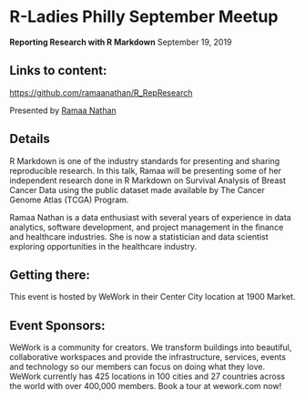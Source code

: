 # R-Ladies Philly September Meetup

**Reporting Research with R Markdown**
September 19, 2019

## Links to content:

https://github.com/ramaanathan/R_RepResearch

Presented by [Ramaa Nathan](https://ramaanathan.github.io)

## Details
R Markdown is one of the industry standards for presenting and sharing reproducible research. In this talk, Ramaa will be presenting some of her independent research done in R Markdown on Survival Analysis of Breast Cancer Data using the public dataset made available by The Cancer Genome Atlas (TCGA) Program.

Ramaa Nathan is a data enthusiast with several years of experience in data analytics, software development, and project management in the finance and healthcare industries. She is now a statistician and data scientist exploring opportunities in the healthcare industry.

## Getting there:

This event is hosted by WeWork in their Center City location at 1900 Market.

## Event Sponsors:

WeWork is a community for creators. We transform buildings into beautiful, collaborative workspaces and provide the infrastructure, services, events and technology so our members can focus on doing what they love. WeWork currently has 425 locations in 100 cities and 27 countries across the world with over 400,000 members. Book a tour at wework.com now!